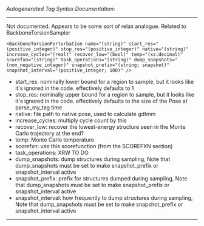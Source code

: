 _Autogenerated Tag Syntax Documentation:_

---
Not documented.  Appears to be some sort of relax analogue.  Related to BackboneTorsionSampler

```
<BackboneTorsionPerturbation name="(string)" start_res="(positive_integer)" stop_res="(positive_integer)" native="(string)" increase_cycles="(real)" recover_low="(bool)" temp="(xs:decimal)" scorefxn="(string)" task_operations="(string)" dump_snapshots="(non_negative_integer)" snapshot_prefix="(string; snapshot)" snapshot_interval="(positive_integer; 100)" />
```

-   start_res: nominally lower bound for a region to sample, but it looks like it's ignored in the code. effectively defaults to 1
-   stop_res: nominally upper bound for a region to sample, but it looks like it's ignored in the code. effectively defaults to the size of the Pose at parse_my_tag time
-   native: file path to native pose, used to calculate gdtmm
-   increase_cycles: multiply cycle count by this
-   recover_low: recover the lowest-energy structure seen in the Monte Carlo trajectory at the end?
-   temp: Monte Carlo temperature
-   scorefxn: use this scorefunction (from the SCOREFXN section)
-   task_operations: XRW TO DO
-   dump_snapshots: dump structures during sampling, Note that dump_snapshots must be set to make snapshot_prefix or snapshot_interval active
-   snapshot_prefix: prefix for structures dumped during sampling, Note that dump_snapshots must be set to make snapshot_prefix or snapshot_interval active
-   snapshot_interval: how frequently to dump structures during sampling, Note that dump_snapshots must be set to make snapshot_prefix or snapshot_interval active

---
